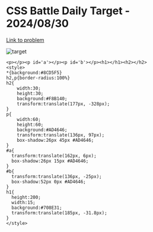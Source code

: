 # CSS Battle Daily Target - 2024/08/30

[Link to problem](https://cssbattle.dev/play/temHqDLRkN95JRaJENsI)

![target](https://firebasestorage.googleapis.com/v0/b/cssbattleapp.appspot.com/o/user%2Fe6YbeBahWNPT7VpE2rE2p85byxa2%2Ftargets%2Ftarget_I0rJ6og.png?alt=media)


```
<p></p><p id='a'></p><p id='b'></p><h1></h1><h2></h2>
<style>
*{background:#8CD5F5}
h2,p{border-radius:100%}
h2{
    width:30;
    height:30;
    background:#F8B140;
    transform:translate(177px, -328px);
}
p{
    width:60;
    height:60;
    background:#AD4646;
    transform:translate(136px, 97px);
    box-shadow:26px 45px #AD4646;
}
#a{
  transform:translate(162px, 6px); 
  box-shadow:26px 15px #AD4646;
}
#b{
  transform:translate(136px, -25px);
  box-shadow:52px 0px #AD4646;
}
h1{
  height:200;
  width:15;
  background:#708E31;
  transform:translate(185px, -31.8px);
}
</style>
```

